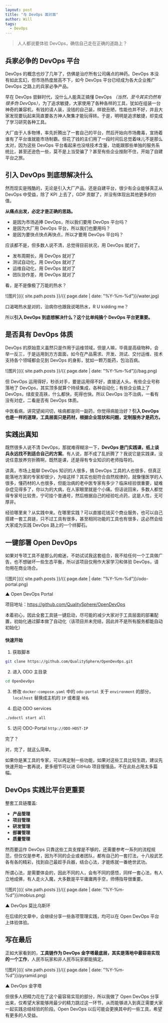 ```yaml
---
layout: post
title: "与 DevOps 面对面"
author: Will
tags: 
  - DevOps
---
```


> 人人都说要体验 DevOps，确信自己走在正确的道路上？

## 兵家必争的 DevOps 平台 

DevOps 的概念也炒了几年了，仿佛是治疗所有公司痛点的神药。DevOps 本没有如此玄幻，但市场热度居高不下，如今 DevOps 平台已经成为各大企业推广 DevOps 之路上的兵家必争产品。

早在 DevOps 尝鲜时代，没什么人能真正搞懂 DevOps *（当然，至今其实仍然有很多伪 DevOps）*，为了追求敏捷，大家使用了各种各样的工具，犹如在组装一台神奇的兼容机，有钱的请人装，没钱的自己装，样貌丑陋，性能也并不好，并且大家发现要玩起来简直要各方神人聚集才能玩得转。于是，明明是追求敏捷，却变成了学习研究各种工具。

大厂由于人多物博，率先折腾出了一套自己的平台，然后开始向市场撒毒，宣扬着谁有了平台谁就能市场制霸。但花了钱的主们用了一段时间后总觉着味儿不是那么太对，因为这些 DevOps 平台看起来也没啥技术含量，功能跟那些单独的服务系统比，甚至还逊色一些，莫不是上当受骗了？甚至有些企业按耐不住，开始了自建平台之旅。

## 引入 DevOps 到底想解决什么

然而现实是残酷的，无论是引入大厂产品，还是自建平台，很少有企业能够真正从 DevOps 中受益，除了 KPI 上去了，GDP 贡献了，并没有体现出其他更多的价值。

**从痛点出发，必定才是正确的思路。**

- 是因为市场追捧 DevOps，所以我们要用 DevOps 平台吗？
- 是因为大厂用 DevOps 平台，所以我们也要用吗？
- 是因为要快点快点再快点，所以才要用 DevOps 平台吗？

应该都不是，但多数人说不清，总觉得目前状况，用 DevOps 就对了。

- 发布周期长，用 DevOps 就对了
- 测试自动化，用 DevOps 就对了
- 运维自动化，用 DevOps 就对了
- 团队协作差，用 DevOps 就对了

看，是不是像极了万能的热水？

![图片]({{ site.path.posts }}/{{ page.date | date: "%Y-%m-%d"}}/water.jpg)

口渴喝热水是对的，治病你也跟我说喝热水，R U kidding me？

所以**引入 DevOps 到底想解决什么？这个比单纯搞个 DevOps 平台更重要。**

## 是否具有 DevOps 体质

DevOps 的原始意义虽然只是作用于运维领域，但是人嘛，毕竟是高级物种，会举一反三，于是运用到方方面面，如今在产品需求、开发、测试、交付运维、技术支持各个领域都会见到 DevOps 的身影，犹如一颗万能药，包治百病。

![图片]({{ site.path.posts }}/{{ page.date | date: "%Y-%m-%d"}}/bag.png)

但 DevOps 运用得好，秒杀对手，要是运用得不好，直接送人头。有些企业号称落地了 DevOps，其实顶多就算个持续集成，各种自动化；有些企业搞上了 DevOps，绿皮变高铁，什么都快，死得也快。所以 DevOps 治不治病，一看有没有对症，二看是否有 DevOps 体质。

中医看病，讲究望闻问切，啥病都是同一副药，你觉得病能治好？**引入 DevOps 也是一样的道理，工具层面只是药材，根据企业现状和问题，定制服务才是药方。**

## 实践出真知

既然很多人说不清 DevOps，那就难得糊涂一下，**DevOps 是门实践课，纸上谈兵永远找不到适合自己的方案**。有人说，那不成了乱折腾了？我说它是实践课，没说任意放养穷折腾啊，既然是课，还是得有专业知识的老师指导的。

讲真，市场上能聊 DevOps 知识的人很多，搞 DevOps 工具的人也很多，但真正能落地方案的专家却很少，为啥这样？其实也挺符合自然规律的，就像懂医学的人很多，懂药材的人也很多，但能治病的老中医专家有多少？临床经验很重要，疑难杂症见得多了，你以为的大病，在人家眼里就是个小痛。但话说回来，多数人都觉得专家号比较贵，宁可挂个普通号，然后根据自己的经验吃点药，这是人性，无可厚非。

经验哪里来？从实践中来。在哪里实践？可以直接花钱买个商业服务，也可以自己搭建一套工具链，只不过工具有很多，甚至相同功能的工具也有很多，这必然会给大家成为实践 DevOps 路上的一个绊脚石。

## 一键部署 Open DevOps

如果对专项工具不是那么的痴迷，不妨试试我这套组合，我不给任何一个工具做广告，也不想破坏一些生态平衡，所以该项目仅用作大家学习和体验 DevOps，请勿用在商业场合。

![图片]({{ site.path.posts }}/{{ page.date | date: "%Y-%m-%d"}}/odo-portal.png)

▲ Open DevOps Portal

项目地址：https://github.com/QualitySphere/OpenDevOps



本着初心，因此全套工具链一键启动，尽可能的减少大家对于工具层面的部署配置，初始化通过脚本做了自动化（该项目并未完结，因此并不是所有服务都能自动初始化）

#### 快速开始

1. 获取脚本
```bash
git clone https://github.com/QualitySphere/OpenDevOps.git
```

2. 进入 ODO 主目录

```bash
cd OpenDevOps
```

3. 修改 `docker-compose.yaml` 中的 `odo-portal` 关于 `environment` 的部分，`localhost` 替换成主机的 `IP` 或者是 `域名`

4. 启动 ODO services

```bash
./odoctl start all
```

5. 访问 ODO-Portal `http://ODO-HOST-IP`

完了？

对，完了，就这么简单。

如果你是某工具的专家，可以再定制一些功能，如果对这些工具比较生疏，建议先快速开始一套再说，更多细节可以进 GitHub 项目慢慢品，不在此处占用太多篇幅。

## DevOps 实践比平台更重要

整套工具链覆盖: 

- **产品管理**
- **项目管理**
- **研发管理**
- **部署管理**
- **质量管理**

然而要运作 DevOps 只靠这些工具支撑是不够的，还需要参考一系列的流程规范，但仅仅是参考，因为不同的企业或者团队，都有自己的一套打法，十八般武艺各有各的精彩，找到自己最趁手兵器，结合心法，才能练就一番绝世武功。

所谓心法，是需要体会的，因此不同的人，会有不同的感悟，同样一套心法，有人立地成佛，有人走火入魔，大多数是平平庸庸两手空，师傅指导很重要。

![图片]({{ site.path.posts }}/{{ page.date | date: "%Y-%m-%d"}}/mobius.png)

▲ DevOps 莫比乌斯环

在后续的文章中，会继续分享一些各项管理实践，均可以在 Open DevOps 平台上体验体验。

## 写在最后

正如大家看到的，**工具链作为 DevOps 金字塔最底层，其实是落地中最容易实现的一个工作**，人民币玩家和非人民币玩家都能搞定。

![图片]({{ site.path.posts }}/{{ page.date | date: "%Y-%m-%d"}}/pyramid.png)

▲ DevOps 金字塔

但很多人把精力花在了这个最容易实现的部分，所以我做了 Open DevOps 分享出来，仅希望大家能够用最少的精力跳过这一环节，从而能够进入到真正需要大家一起实践总结经验的阶段。Open DevOps 以后可能会更换其中的一些工具，希望有更多的人受益。
